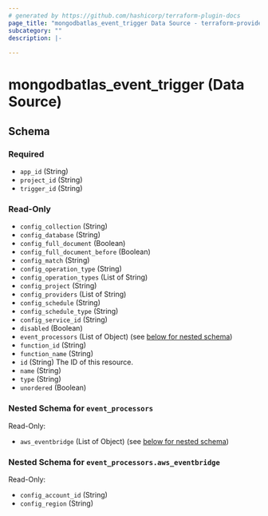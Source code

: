 ```yaml
---
# generated by https://github.com/hashicorp/terraform-plugin-docs
page_title: "mongodbatlas_event_trigger Data Source - terraform-provider-mongodbatlas"
subcategory: ""
description: |-
  
---
```


# mongodbatlas_event_trigger (Data Source)





<!-- schema generated by tfplugindocs -->
## Schema

### Required

- `app_id` (String)
- `project_id` (String)
- `trigger_id` (String)

### Read-Only

- `config_collection` (String)
- `config_database` (String)
- `config_full_document` (Boolean)
- `config_full_document_before` (Boolean)
- `config_match` (String)
- `config_operation_type` (String)
- `config_operation_types` (List of String)
- `config_project` (String)
- `config_providers` (List of String)
- `config_schedule` (String)
- `config_schedule_type` (String)
- `config_service_id` (String)
- `disabled` (Boolean)
- `event_processors` (List of Object) (see [below for nested schema](#nestedatt--event_processors))
- `function_id` (String)
- `function_name` (String)
- `id` (String) The ID of this resource.
- `name` (String)
- `type` (String)
- `unordered` (Boolean)

<a id="nestedatt--event_processors"></a>
### Nested Schema for `event_processors`

Read-Only:

- `aws_eventbridge` (List of Object) (see [below for nested schema](#nestedobjatt--event_processors--aws_eventbridge))

<a id="nestedobjatt--event_processors--aws_eventbridge"></a>
### Nested Schema for `event_processors.aws_eventbridge`

Read-Only:

- `config_account_id` (String)
- `config_region` (String)

